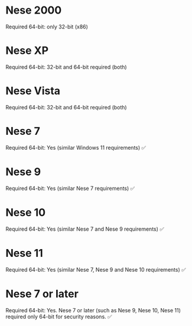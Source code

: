 # Nese 2000
Required 64-bit: only 32-bit (x86)

# Nese XP
Required 64-bit: 32-bit and 64-bit required (both)

# Nese Vista
Required 64-bit: 32-bit and 64-bit required (both)

# Nese 7
Required 64-bit: Yes (similar Windows 11 requirements) ✅

# Nese 9
Required 64-bit: Yes (similar Nese 7 requirements) ✅

# Nese 10
Required 64-bit: Yes (similar Nese 7 and Nese 9 requirements) ✅

# Nese 11
Required 64-bit: Yes (similar Nese 7, Nese 9 and Nese 10 requirements) ✅

# Nese 7 or later
Required 64-bit: Yes. Nese 7 or later (such as Nese 9, Nese 10, Nese 11) required only 64-bit for security reasons. ✅
